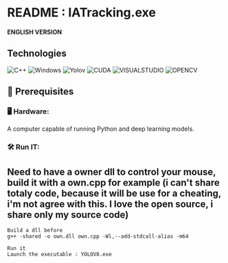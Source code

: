 # README : IATracking.exe

#### ENGLISH VERSION 

## Technologies 

![C++](https://img.shields.io/badge/C++-3776AB?style=for-the-badge&logo=C++&logoColor=white) ![Windows](https://img.shields.io/badge/Windows-0078D6?style=for-the-badge&logo=windows&logoColor=white) ![Yolov](https://img.shields.io/badge/Yolov-FCC624?style=for-the-badge&logo=Yolov&logoColor=black) ![CUDA](https://img.shields.io/badge/CUDA-3776AB?style=for-the-badge&logo=CUDA&logoColor=white) ![VISUALSTUDIO](https://img.shields.io/badge/VISUALSTUDIO-3776AB?style=for-the-badge&logo=VISUALSTUDIO&logoColor=white) ![OPENCV](https://img.shields.io/badge/OPENCV-3776AB?style=for-the-badge&logo=OPENCV&logoColor=white) 

## 📌 Prerequisites
### 🖥 Hardware:

A computer capable of running Python and deep learning models.

### 🛠 Run IT:

## Need to have a owner dll to control your mouse, build it with a own.cpp for example (i can't share totaly code, because it will be use for a cheating, i'm not agree with this. I love the open source, i share only my source code)

```
Build a dll before 
g++ -shared -o own.dll own.cpp -Wl,--add-stdcall-alias -m64
```
```
Run it
Launch the executable : YOLOV8.exe
```
